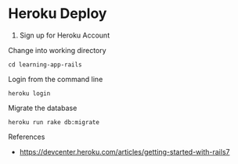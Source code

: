 # Heroku Deploy

1. Sign up for Heroku Account

Change into working directory

```
cd learning-app-rails
```

Login from the command line

```
heroku login
```

Migrate the database

```
heroku run rake db:migrate
````

References

- https://devcenter.heroku.com/articles/getting-started-with-rails7
